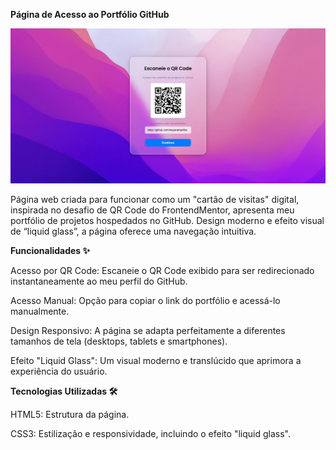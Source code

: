 <b> Página de Acesso ao Portfólio GitHub </b>

<img src="https://github.com/mayaramarrtins/qr-code-component/blob/main/imagens/site.jpeg" alt="Demonstrando o Projeto">


Página web criada para funcionar como um "cartão de visitas" digital, inspirada no desafio de QR Code do FrontendMentor, apresenta meu portfólio de projetos hospedados no GitHub. Design moderno e efeito visual de “liquid glass”, a página oferece uma navegação intuitiva.

<b>Funcionalidades ✨</b>

Acesso por QR Code: Escaneie o QR Code exibido para ser redirecionado instantaneamente ao meu perfil do GitHub.

Acesso Manual: Opção para copiar o link do portfólio e acessá-lo manualmente.

Design Responsivo: A página se adapta perfeitamente a diferentes tamanhos de tela (desktops, tablets e smartphones).

Efeito "Liquid Glass": Um visual moderno e translúcido que aprimora a experiência do usuário.

<b> Tecnologias Utilizadas 🛠️ </b>

HTML5: Estrutura da página.

CSS3: Estilização e responsividade, incluindo o efeito "liquid glass".
